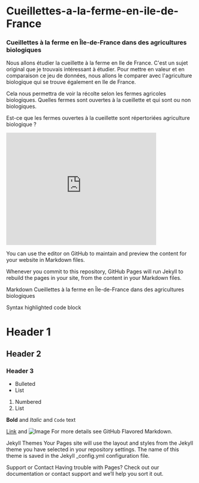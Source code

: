 # Cueillettes-a-la-ferme-en-ile-de-France 


### Cueillettes à la ferme en Île-de-France dans des agricultures biologiques
 

Nous allons étudier la cueillette à la ferme en Ile de France. C'est un sujet original que je trouvais intéressant à étudier. Pour mettre en valeur et en comparaison ce jeu de données, nous allons le comparer avec l'agriculture biologique qui se trouve également en Ile de France. 

Cela nous permettra de voir la récolte selon les fermes agricoles biologiques. Quelles fermes sont ouvertes à la cueillette et qui sont ou non biologiques. 

Est-ce que les fermes ouvertes à la cueillette sont répertoriées agriculture biologique ? 

<iframe src="https://data.opendatasoft.com/explore/embed/dataset/cueillettes-a-la-ferme-en-ile-de-france@datailedefrance/map/?location=9,48.80028,2.4435&basemap=jawg.streets&dataChart=eyJxdWVyaWVzIjpbeyJjb25maWciOnsiZGF0YXNldCI6ImN1ZWlsbGV0dGVzLWEtbGEtZmVybWUtZW4taWxlLWRlLWZyYW5jZUBkYXRhaWxlZGVmcmFuY2UiLCJvcHRpb25zIjp7fX0sImNoYXJ0cyI6W3siYWxpZ25Nb250aCI6dHJ1ZSwidHlwZSI6ImNvbHVtbiIsImZ1bmMiOiJBVkciLCJ5QXhpcyI6InNpcmV0Iiwic2NpZW50aWZpY0Rpc3BsYXkiOnRydWUsImNvbG9yIjoiIzE0MkU3QiJ9XSwieEF4aXMiOiJzaXJldCIsIm1heHBvaW50cyI6NTAsInNvcnQiOiIifV0sInRpbWVzY2FsZSI6IiIsImRpc3BsYXlMZWdlbmQiOnRydWUsImFsaWduTW9udGgiOnRydWV9&static=false&datasetcard=false&scrollWheelZoom=false" width="400" height="300" frameborder="0"></iframe>


You can use the editor on GitHub to maintain and preview the content for your website in Markdown files.

Whenever you commit to this repository, GitHub Pages will run Jekyll to rebuild the pages in your site, from the content in your Markdown files.

Markdown
Cueillettes à la ferme en Île-de-France dans des agricultures biologiques


Syntax highlighted code block

# Header 1
## Header 2
### Header 3

- Bulleted
- List

1. Numbered
2. List

**Bold** and _Italic_ and `Code` text

[Link](url) and ![Image](src)
For more details see GitHub Flavored Markdown.

Jekyll Themes
Your Pages site will use the layout and styles from the Jekyll theme you have selected in your repository settings. The name of this theme is saved in the Jekyll _config.yml configuration file.

Support or Contact
Having trouble with Pages? Check out our documentation or contact support and we’ll help you sort it out.
